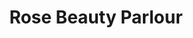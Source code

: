 ---
title: "Rose Beauty Parlour"
url: /karachi/rose-beauty-parlour-justice-s-a-rabbani-road/
shop: Kosmetik
---